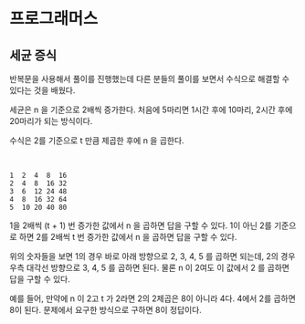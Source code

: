 # 프로그래머스

## 세균 증식

반복문을 사용해서 풀이를 진행했는데 다른 분들의 풀이를 보면서 수식으로 해결할 수 있다는 것을 배웠다.

세균은 n 을 기준으로 2배씩 증가한다. 처음에 5마리면 1시간 후에 10마리, 2시간 후에 20마리가 되는 방식이다.

수식은 2를 기준으로 t 만큼 제곱한 후에 n 을 곱한다.

<br>

```
1  2  4  8  16
2  4  8  16 32
3  6  12 24 48
4  8  16 32 64
5  10 20 40 80
```

1을 2배씩 (t + 1) 번 증가한 값에서 n 을 곱하면 답을 구할 수 있다. 1이 아닌 2를 기준으로 하면 2를 2배씩 t 번 증가한 값에서 n 을 곱하면 답을 구할 수 있다.

위의 숫자들을 보면 1의 경우 바로 아래 방향으로 2, 3, 4, 5 를 곱하면 되는데, 2의 경우 우측 대각선 방향으로 3, 4, 5 를 곱하면 된다. 물론 n 이 2여도 이 값에서 2 를 곱하면 답을 구할 수 있다.

예를 들어, 만약에 n 이 2고 t 가 2라면 2의 2제곱은 8이 아니라 4다. 4에서 2를 곱하면 8이 된다. 문제에서 요구한 방식으로 구하면 8이 정답이다.

